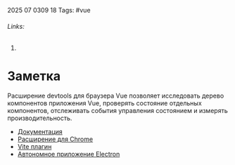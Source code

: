 2025 07 0309 18
Tags: #vue 
###### Links: 
1) 
# Заметка
Расширение devtools для браузера Vue позволяет исследовать дерево компонентов приложения Vue, проверять состояние отдельных компонентов, отслеживать события управления состоянием и измерять производительность.
- [Документация](https://devtools.vuejs.org/)
- [Расширение для Chrome](https://chromewebstore.google.com/detail/vuejs-devtools/nhdogjmejiglipccpnnnanhbledajbpd)
- [Vite плагин](https://devtools.vuejs.org/guide/vite-plugin)
- [Автономное приложение Electron](https://devtools.vuejs.org/guide/standalone)